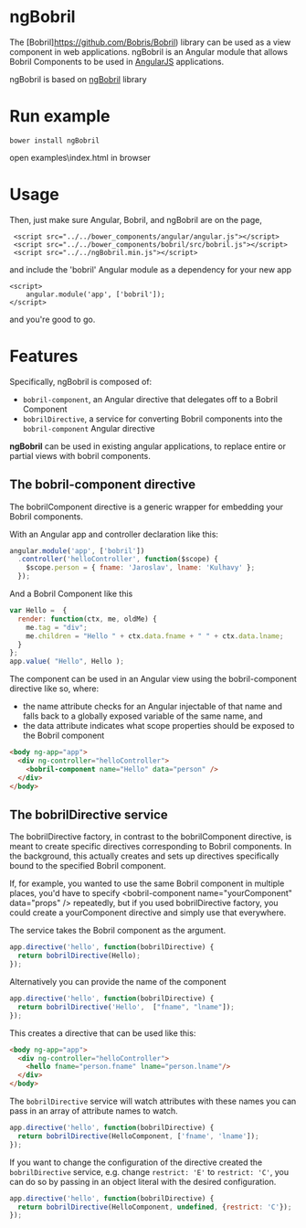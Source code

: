 # ngBobril

The [Bobril]https://github.com/Bobris/Bobril) library can be used as a view component in web applications. ngBobril is an Angular module that allows Bobril Components to be used in [AngularJS](https://angularjs.org/) applications.

ngBobril is based on [ngBobril](http://davidchang.github.io/ngBobril/) library

# Run example

```
bower install ngBobril
```

open examples\index.html in browser

# Usage

Then, just make sure Angular, Bobril, and ngBobril are on the page,
```
 <script src="../../bower_components/angular/angular.js"></script>
 <script src="../../bower_components/bobril/src/bobril.js"></script>
 <script src="../../ngBobril.min.js"></script>
```

and include the 'bobril' Angular module as a dependency for your new app

```
<script>
    angular.module('app', ['bobril']);
</script>
```

and you're good to go.

# Features

Specifically, ngBobril is composed of:

- `bobril-component`, an Angular directive that delegates off to a Bobril Component
- `bobrilDirective`, a service for converting Bobril components into the `bobril-component` Angular directive

**ngBobril** can be used in existing angular applications, to replace entire or partial views with bobril components.

## The bobril-component directive

The bobrilComponent directive is a generic wrapper for embedding your Bobril components.

With an Angular app and controller declaration like this:

```javascript
angular.module('app', ['bobril'])
  .controller('helloController', function($scope) {
    $scope.person = { fname: 'Jaroslav', lname: 'Kulhavy' };
  });
```

And a Bobril Component like this

```javascript
var Hello =  {
  render: function(ctx, me, oldMe) {
    me.tag = "div";
    me.children = "Hello " + ctx.data.fname + " " + ctx.data.lname;
  }
};
app.value( "Hello", Hello );
```

The component can be used in an Angular view using the bobril-component directive like so, where:

- the name attribute checks for an Angular injectable of that name and falls back to a globally exposed variable of the same name, and
- the data attribute indicates what scope properties should be exposed to the Bobril component

```html
<body ng-app="app">
  <div ng-controller="helloController">
    <bobril-component name="Hello" data="person" />
  </div>
</body>
```

## The bobrilDirective service

The bobrilDirective factory, in contrast to the bobrilComponent directive, is meant to create specific directives corresponding to Bobril components. In the background, this actually creates and sets up directives specifically bound to the specified Bobril component.

If, for example, you wanted to use the same Bobril component in multiple places, you'd have to specify &lt;bobril-component name="yourComponent" data="props" /&gt; repeatedly, but if you used bobrilDirective factory, you could create a yourComponent directive and simply use that everywhere.

The service takes the Bobril component as the argument.

```javascript
app.directive('hello', function(bobrilDirective) {
  return bobrilDirective(Hello);
});
```

Alternatively you can provide the name of the component

```javascript
app.directive('hello', function(bobrilDirective) {
  return bobrilDirective('Hello',  ["fname", "lname"]);
});
```

This creates a directive that can be used like this:

```html
<body ng-app="app">
  <div ng-controller="helloController">
    <hello fname="person.fname" lname="person.lname"/>
  </div>
</body>
```

The `bobrilDirective` service will watch attributes with these names you can pass in an array of attribute names to watch.

```javascript
app.directive('hello', function(bobrilDirective) {
  return bobrilDirective(HelloComponent, ['fname', 'lname']);
});
```

If you want to change the configuration of the directive created the `bobrilDirective` service, e.g. change `restrict: 'E'` to `restrict: 'C'`, you can do so by passing in an object literal with the desired configuration.

```javascript
app.directive('hello', function(bobrilDirective) {
  return bobrilDirective(HelloComponent, undefined, {restrict: 'C'});
});
```
